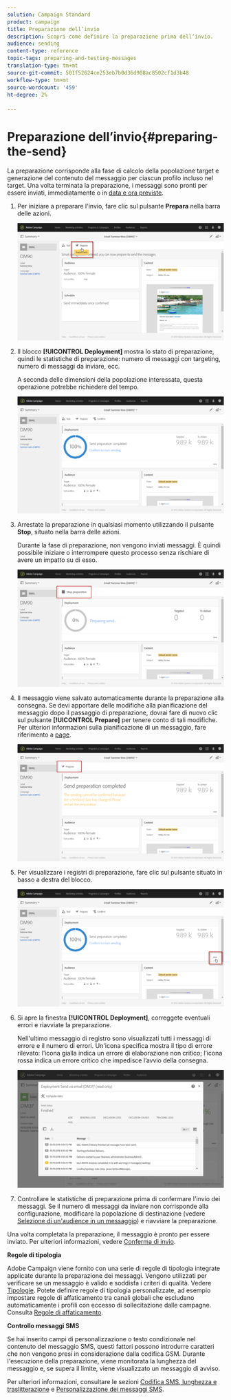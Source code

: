 ```yaml
---
solution: Campaign Standard
product: campaign
title: Preparazione dell’invio
description: Scopri come definire la preparazione prima dell’invio.
audience: sending
content-type: reference
topic-tags: preparing-and-testing-messages
translation-type: tm+mt
source-git-commit: 501f52624ce253eb7b0d36d908ac8502cf1d3b48
workflow-type: tm+mt
source-wordcount: '459'
ht-degree: 2%

---
```



# Preparazione dell’invio{#preparing-the-send}

La preparazione corrisponde alla fase di calcolo della popolazione target e generazione del contenuto del messaggio per ciascun profilo incluso nel target. Una volta terminata la preparazione, i messaggi sono pronti per essere inviati, immediatamente o in [data e ora previste](../../sending/using/about-scheduling-messages.md).

1. Per iniziare a preparare l&#39;invio, fare clic sul pulsante **Prepara** nella barra delle azioni.

   ![](assets/preparing_delivery_2.png)

1. Il blocco **[!UICONTROL Deployment]** mostra lo stato di preparazione, quindi le statistiche di preparazione: numero di messaggi con targeting, numero di messaggi da inviare, ecc.

   A seconda delle dimensioni della popolazione interessata, questa operazione potrebbe richiedere del tempo.

   ![](assets/preparing_delivery.png)

1. Arrestate la preparazione in qualsiasi momento utilizzando il pulsante **Stop**, situato nella barra delle azioni.

   Durante la fase di preparazione, non vengono inviati messaggi. È quindi possibile iniziare o interrompere questo processo senza rischiare di avere un impatto su di esso.

   ![](assets/preparing_delivery_6.png)

1. Il messaggio viene salvato automaticamente durante la preparazione alla consegna. Se devi apportare delle modifiche alla pianificazione del messaggio dopo il passaggio di preparazione, dovrai fare di nuovo clic sul pulsante **[!UICONTROL Prepare]** per tenere conto di tali modifiche. Per ulteriori informazioni sulla pianificazione di un messaggio, fare riferimento a [page](../../sending/using/about-scheduling-messages.md).

   ![](assets/preparing_delivery_5.png)

1. Per visualizzare i registri di preparazione, fare clic sul pulsante situato in basso a destra del blocco.

   ![](assets/preparing_delivery_4.png)

1. Si apre la finestra **[!UICONTROL Deployment]**, correggete eventuali errori e riavviate la preparazione.

   Nell&#39;ultimo messaggio di registro sono visualizzati tutti i messaggi di errore e il numero di errori. Un&#39;icona specifica mostra il tipo di errore rilevato: l’icona gialla indica un errore di elaborazione non critico; l’icona rossa indica un errore critico che impedisce l’avvio della consegna.

   ![](assets/preparing_delivery_3.png)

1. Controllare le statistiche di preparazione prima di confermare l&#39;invio dei messaggi. Se il numero di messaggi da inviare non corrisponde alla configurazione, modificare la popolazione di destinazione (vedere [Selezione di un&#39;audience in un messaggio](../../audiences/using/selecting-an-audience-in-a-message.md)) e riavviare la preparazione.

Una volta completata la preparazione, il messaggio è pronto per essere inviato. Per ulteriori informazioni, vedere [Conferma di invio](../../sending/using/confirming-the-send.md).

**Regole di tipologia**

 Adobe Campaign viene fornito con una serie di regole di tipologia integrate applicate durante la preparazione dei messaggi. Vengono utilizzati per verificare se un messaggio è valido e soddisfa i criteri di qualità. Vedere [Tipologie](../../sending/using/about-typology-rules.md). Potete definire regole di tipologia personalizzate, ad esempio impostare regole di affaticamento tra canali globali che escludano automaticamente i profili con eccesso di sollecitazione dalle campagne. Consulta [Regole di affaticamento](../../sending/using/fatigue-rules.md).

**Controllo messaggi SMS**

Se hai inserito campi di personalizzazione o testo condizionale nel contenuto del messaggio SMS, questi fattori possono introdurre caratteri che non vengono presi in considerazione dalla codifica GSM. Durante l&#39;esecuzione della preparazione, viene monitorata la lunghezza del messaggio e, se supera il limite, viene visualizzato un messaggio di avviso.

Per ulteriori informazioni, consultare le sezioni [Codifica SMS, lunghezza e traslitterazione](../../administration/using/configuring-sms-channel.md#sms-encoding--length-and-transliteration) e [Personalizzazione dei messaggi SMS](../../channels/using/personalizing-sms-messages.md).
